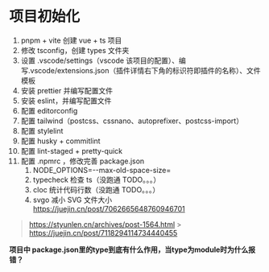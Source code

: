 # 项目初始化

1. pnpm + vite 创建 vue + ts 项目
2. 修改 tsconfig，创建 types 文件夹
3. 设置 .vscode/settings（vscode 该项目的配置）、编写.vscode/extensions.json（插件详情右下角的标识符即插件的名称）、文件模板
4. 安装 prettier 并编写配置文件
5. 安装 eslint，并编写配置文件
6. 配置 editorconfig
7. 配置 tailwind（postcss、cssnano、autoprefixer、postcss-import）
8. 配置 stylelint
9. 配置 husky + commitlint
10. 配置 lint-staged + pretty-quick
11. 配置 .npmrc ，修改完善 package.json
    1. NODE_OPTIONS=--max-old-space-size=
    2. typecheck 检查 ts（没跑通 TODO。。。）
    3. cloc 统计代码行数（没跑通 TODO。。。）
    4. svgo 减小 SVG 文件大小 <https://juejin.cn/post/7062665648760946701>

> <https://styunlen.cn/archives/post-1564.html> > <https://juejin.cn/post/7118294114734440455>

**项目中 package.json里的type到底有什么作用，当type为module时为什么报错？**
